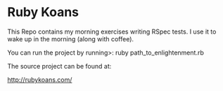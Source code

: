 # Ruby Koans

This Repo contains my morning exercises writing RSpec tests. I use it to wake up in the morning (along with coffee).

You can run the project by running>: ruby path_to_enlightenment.rb

The source project can be found at:

http://rubykoans.com/ 